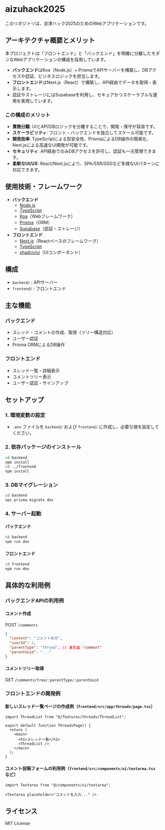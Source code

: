 # aizuhack2025

このリポジトリは、会津ハック2025のためのWebアプリケーションです。

## アーキテクチャ概要とメリット

本プロジェクトは「フロントエンド」と「バックエンド」を明確に分離したモダンなWebアプリケーションの構成を採用しています。

- **バックエンド**はKoa（Node.js）+ PrismaでAPIサーバーを構築し、DBアクセスや認証、ビジネスロジックを担当します。
- **フロントエンド**はNext.js（React）で構築し、API経由でデータを取得・表示します。
- 認証やストレージにはSupabaseを利用し、セキュアかつスケーラブルな運用を実現しています。

### この構成のメリット

- **責務分離**: UIとAPI/DBロジックを分離することで、開発・保守が容易です。
- **スケーラビリティ**: フロント・バックエンドを独立してスケール可能です。
- **開発効率**: TypeScriptによる型安全性、PrismaによるDB操作の簡素化、Next.jsによる高速なUI開発が可能です。
- **セキュリティ**: API経由でのみDBアクセスを許可し、認証も一元管理できます。
- **柔軟なUI/UX**: React/Next.jsにより、SPA/SSR/SSGなど多様なUIパターンに対応できます。

## 使用技術・フレームワーク

- **バックエンド**
  - [Node.js](https://nodejs.org/)
  - [TypeScript](https://www.typescriptlang.org/)
  - [Koa](https://koajs.com/)（Webフレームワーク）
  - [Prisma](https://www.prisma.io/)（ORM）
  - [Supabase](https://supabase.com/)（認証・ストレージ）
- **フロントエンド**
  - [Next.js](https://nextjs.org/)（Reactベースのフレームワーク）
  - [TypeScript](https://www.typescriptlang.org/)
  - [shadcn/ui](https://ui.shadcn.com/)（UIコンポーネント）

## 構成

- `backend/` : APIサーバー
- `frontend/` : フロントエンド

## 主な機能

### バックエンド

- スレッド・コメントの作成、取得（ツリー構造対応）
- ユーザー認証
- Prisma ORMによるDB操作

### フロントエンド

- スレッド一覧・詳細表示
- コメントツリー表示
- ユーザー認証・サインアップ

## セットアップ

### 1. 環境変数の設定

- `.env` ファイルを `backend/` および `frontend/` に作成し、必要な値を設定してください。

### 2. 依存パッケージのインストール

```bash
cd backend
npm install
cd ../frontend
npm install
```

### 3. DBマイグレーション

```bash
cd backend
npx prisma migrate dev
```

### 4. サーバー起動

#### バックエンド

```bash
cd backend
npm run dev
```

#### フロントエンド

```bash
cd frontend
npm run dev
```

## 具体的な利用例

### バックエンドAPIの利用例

#### コメント作成

POST `/comments`

```json
{
  "content": "コメント本文",
  "userId": 1,
  "parentType": "thread", // または "comment"
  "parentUuid": "..."
}
```

#### コメントツリー取得

GET `/comments/tree/:parentType/:parentUuid`

### フロントエンドの開発例

#### 新しいスレッド一覧ページの作成例（`frontend/src/app/threads/page.tsx`）

```tsx
import ThreadList from "@/features/threads/ThreadList";

export default function ThreadsPage() {
  return (
    <main>
      <h1>スレッド一覧</h1>
      <ThreadList />
    </main>
  );
}
```

#### コメント投稿フォームの利用例（`frontend/src/components/ui/textarea.tsx` など）

```tsx
import Textarea from "@/components/ui/textarea";

<Textarea placeholder="コメントを入力..." />
```

## ライセンス

MIT License
